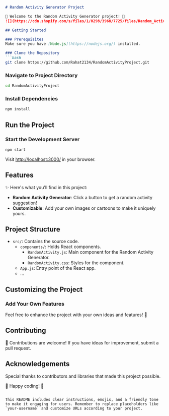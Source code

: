 ```markdown
# Random Activity Generator Project

🎉 Welcome to the Random Activity Generator project! 🚀
![](https://cdn.shopify.com/s/files/1/0298/3968/7725/files/Random_Activity_Generator_-_Banner-100_2048x2048.jpg?v=1693561379)

## Getting Started

### Prerequisites
Make sure you have [Node.js](https://nodejs.org/) installed.

### Clone the Repository
```bash
git clone https://github.com/Rahat2134/RandomActivityProject.git
```

### Navigate to Project Directory
```bash
cd RandomActivityProject
```

### Install Dependencies
```bash
npm install
```

## Run the Project

### Start the Development Server
```bash
npm start
```

Visit [http://localhost:3000/](http://localhost:3000/) in your browser.

## Features

✨ Here's what you'll find in this project:

- **Random Activity Generator**: Click a button to get a random activity suggestion!
- **Customizable**: Add your own images or cartoons to make it uniquely yours.

## Project Structure

- `src/`: Contains the source code.
  - `components/`: Holds React components.
    - `RandomActivity.js`: Main component for the Random Activity Generator.
    - `RandomActivity.css`: Styles for the component.
  - `App.js`: Entry point of the React app.
  - ...

## Customizing the Project

### Add Your Own Features

Feel free to enhance the project with your own ideas and features! 🚀

## Contributing

🤝 Contributions are welcome! If you have ideas for improvement, submit a pull request.

## Acknowledgements

Special thanks to contributors and libraries that made this project possible.

🎉 Happy coding! 🚀
```

This README includes clear instructions, emojis, and a friendly tone to make it engaging for users. Remember to replace placeholders like `your-username` and customize URLs according to your project.